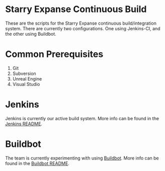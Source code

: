 Starry Expanse Continuous Build
===============================

These are the scripts for the Starry Expanse continuous build/integration
system. There are currently two configurations. One using Jenkins-CI, and
the other using Buildbot.

# Common Prerequisites

1. Git
2. Subversion
3. Unreal Engine
4. Visual Studio

# Jenkins

Jenkins is currently our active build system. More info can be found in the
[Jenkins README](jenkins/README.md).

# Buildbot

The team is currently experimenting with using [Buildbot](https://buildbot.net/).
More info can be found in the [Buildbot README](buildbot/README.md).

